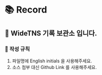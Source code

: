 # :books: Record

## :closed_book: ​WideTNS 기록 보관소 입니다.

### :scroll: **작성 규칙**

1. 파일명에 English initials 을 사용해주세요.
2. 소스 첨부 대신 Github Link 를 사용해주세요.



